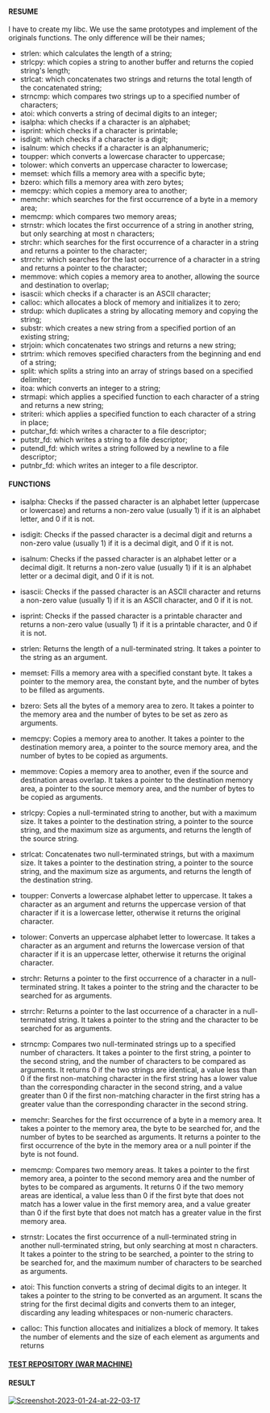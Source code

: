 
#### RESUME
I have to create my libc. We use the same prototypes and implement of the originals functions. The only difference will be their names;
- strlen: which calculates the length of a string;
- strlcpy: which copies a string to another buffer and returns the copied string's length;
- strlcat: which concatenates two strings and returns the total length of the concatenated string;
- strncmp: which compares two strings up to a specified number of characters;
- atoi: which converts a string of decimal digits to an integer;
- isalpha: which checks if a character is an alphabet;
- isprint: which checks if a character is printable;
- isdigit: which checks if a character is a digit;
- isalnum: which checks if a character is an alphanumeric;
- toupper: which converts a lowercase character to uppercase;
- tolower: which converts an uppercase character to lowercase;
- memset: which fills a memory area with a specific byte;
- bzero: which fills a memory area with zero bytes;
- memcpy: which copies a memory area to another;
- memchr: which searches for the first occurrence of a byte in a memory area;
- memcmp: which compares two memory areas;
- strnstr: which locates the first occurrence of a string in another string, but only searching at most n characters;
- strchr: which searches for the first occurrence of a character in a string and returns a pointer to the character;
- strrchr: which searches for the last occurrence of a character in a string and returns a pointer to the character;
- memmove: which copies a memory area to another, allowing the source and destination to overlap;
- isascii: which checks if a character is an ASCII character;
- calloc: which allocates a block of memory and initializes it to zero;
- strdup: which duplicates a string by allocating memory and copying the string;
- substr: which creates a new string from a specified portion of an existing string;
- strjoin: which concatenates two strings and returns a new string;
- strtrim: which removes specified characters from the beginning and end of a string;
- split: which splits a string into an array of strings based on a specified delimiter;
- itoa: which converts an integer to a string;
- strmapi: which applies a specified function to each character of a string and returns a new string;
- striteri: which applies a specified function to each character of a string in place;
- putchar_fd: which writes a character to a file descriptor;
- putstr_fd: which writes a string to a file descriptor;
- putendl_fd: which writes a string followed by a newline to a file descriptor;
- putnbr_fd: which writes an integer to a file descriptor.


#### FUNCTIONS

- isalpha: Checks if the passed character is an alphabet letter (uppercase or lowercase) and returns a non-zero value (usually 1) if it is an alphabet letter, and 0 if it is not.

- isdigit: Checks if the passed character is a decimal digit and returns a non-zero value (usually 1) if it is a decimal digit, and 0 if it is not.

- isalnum: Checks if the passed character is an alphabet letter or a decimal digit. It returns a non-zero value (usually 1) if it is an alphabet letter or a decimal digit, and 0 if it is not.

- isascii: Checks if the passed character is an ASCII character and returns a non-zero value (usually 1) if it is an ASCII character, and 0 if it is not.

- isprint: Checks if the passed character is a printable character and returns a non-zero value (usually 1) if it is a printable character, and 0 if it is not.

- strlen: Returns the length of a null-terminated string. It takes a pointer to the string as an argument.

- memset: Fills a memory area with a specified constant byte. It takes a pointer to the memory area, the constant byte, and the number of bytes to be filled as arguments.

- bzero: Sets all the bytes of a memory area to zero. It takes a pointer to the memory area and the number of bytes to be set as zero as arguments.

- memcpy: Copies a memory area to another. It takes a pointer to the destination memory area, a pointer to the source memory area, and the number of bytes to be copied as arguments.

- memmove: Copies a memory area to another, even if the source and destination areas overlap. It takes a pointer to the destination memory area, a pointer to the source memory area, and the number of bytes to be copied as arguments.

- strlcpy: Copies a null-terminated string to another, but with a maximum size. It takes a pointer to the destination string, a pointer to the source string, and the maximum size as arguments, and returns the length of the source string.

- strlcat: Concatenates two null-terminated strings, but with a maximum size. It takes a pointer to the destination string, a pointer to the source string, and the maximum size as arguments, and returns the length of the destination string.

- toupper: Converts a lowercase alphabet letter to uppercase. It takes a character as an argument and returns the uppercase version of that character if it is a lowercase letter, otherwise it returns the original character.

- tolower: Converts an uppercase alphabet letter to lowercase. It takes a character as an argument and returns the lowercase version of that character if it is an uppercase letter, otherwise it returns the original character.

- strchr: Returns a pointer to the first occurrence of a character in a null-terminated string. It takes a pointer to the string and the character to be searched for as arguments.

- strrchr: Returns a pointer to the last occurrence of a character in a null-terminated string. It takes a pointer to the string and the character to be searched for as arguments.

- strncmp: Compares two null-terminated strings up to a specified number of characters. It takes a pointer to the first string, a pointer to the second string, and the number of characters to be compared as arguments. It returns 0 if the two strings are identical, a value less than 0 if the first non-matching character in the first string has a lower value than the corresponding character in the second string, and a value greater than 0 if the first non-matching character in the first string has a greater value than the corresponding character in the second string.

- memchr: Searches for the first occurrence of a byte in a memory area. It takes a pointer to the memory area, the byte to be searched for, and the number of bytes to be searched as arguments. It returns a pointer to the first occurrence of the byte in the memory area or a null pointer if the byte is not found.

- memcmp: Compares two memory areas. It takes a pointer to the first memory area, a pointer to the second memory area and the number of bytes to be compared as arguments. It returns 0 if the two memory areas are identical, a value less than 0 if the first byte that does not match has a lower value in the first memory area, and a value greater than 0 if the first byte that does not match has a greater value in the first memory area.

- strnstr: Locates the first occurrence of a null-terminated string in another null-terminated string, but only searching at most n characters. It takes a pointer to the string to be searched, a pointer to the string to be searched for, and the maximum number of characters to be searched as arguments.

- atoi: This function converts a string of decimal digits to an integer. It takes a pointer to the string to be converted as an argument. It scans the string for the first decimal digits and converts them to an integer, discarding any leading whitespaces or non-numeric characters.

- calloc: This function allocates and initializes a block of memory. It takes the number of elements and the size of each element as arguments and returns

#### [TEST REPOSITORY (WAR MACHINE)](https://github.com/0x050f/libft-war-machine)

#### RESULT
<a href="https://ibb.co/8Nqwz35"><img src="https://i.ibb.co/pbcTWDz/Screenshot-2023-01-24-at-22-03-17.png" alt="Screenshot-2023-01-24-at-22-03-17" border="0"></a>
